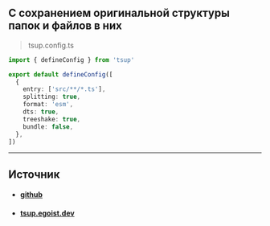 ## С сохранением оригинальной структуры папок и файлов в них

> tsup.config.ts
```ts
import { defineConfig } from 'tsup'

export default defineConfig([
  {
    entry: ['src/**/*.ts'],
    splitting: true,
    format: 'esm',
    dts: true,
    treeshake: true,
    bundle: false,
  },
])
```


---
## Источник
- #### [github](https://github.com/egoist/tsup)
- #### [tsup.egoist.dev](https://tsup.egoist.dev/#typescript--javascript)
